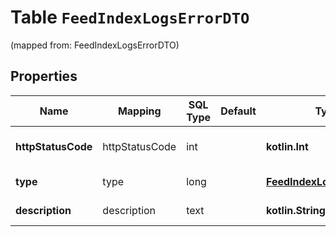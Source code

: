
# Table `FeedIndexLogsErrorDTO`
(mapped from: FeedIndexLogsErrorDTO)

## Properties
Name | Mapping | SQL Type | Default | Type | Description | Notes
---- | ------- | -------- | ------- | ---- | ----------- | -----
**httpStatusCode** | httpStatusCode | int |  | **kotlin.Int** | HTTP-код ошибки индексации прайс-листа.  Выводится, если &#x60;type&#x3D;DOWNLOAD_HTTP_ERROR&#x60;.  |  [optional]
**type** | type | long |  | [**FeedIndexLogsErrorType**](FeedIndexLogsErrorType.md) |  |  [optional] [foreignkey]
**description** | description | text |  | **kotlin.String** | Описание ошибки.  Выводится, если &#x60;type&#x3D;DOWNLOAD_ERROR&#x60;.  |  [optional]





